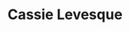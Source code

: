 ---
title: "Cassie Levesque"
presenter_id: cassie_levesque
permalink: /member_full_publications/cassie_levesque
layout: member_all_publications
---